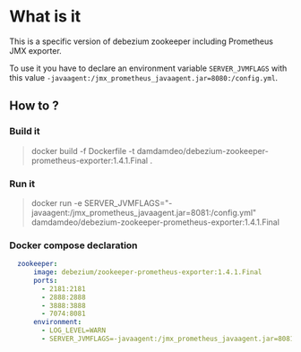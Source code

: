 # What is it

This is a specific version of debezium zookeeper including Prometheus JMX exporter.

To use it you have to declare an environment variable `SERVER_JVMFLAGS` with this value `-javaagent:/jmx_prometheus_javaagent.jar=8080:/config.yml`.

## How to ?

### Build it

> docker build -f Dockerfile -t damdamdeo/debezium-zookeeper-prometheus-exporter:1.4.1.Final .

### Run it

> docker run -e SERVER_JVMFLAGS="-javaagent:/jmx_prometheus_javaagent.jar=8081:/config.yml" damdamdeo/debezium-zookeeper-prometheus-exporter:1.4.1.Final

### Docker compose declaration

```yaml
  zookeeper:
      image: debezium/zookeeper-prometheus-exporter:1.4.1.Final
      ports:
        - 2181:2181
        - 2888:2888
        - 3888:3888
        - 7074:8081
      environment:
        - LOG_LEVEL=WARN
        - SERVER_JVMFLAGS=-javaagent:/jmx_prometheus_javaagent.jar=8081:/config.yml
```